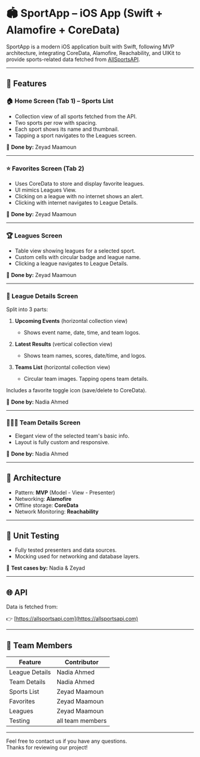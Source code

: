 # 🏟️ SportApp – iOS App (Swift + Alamofire + CoreData)

SportApp is a modern iOS application built with Swift, following MVP architecture, integrating CoreData, Alamofire, Reachability, and UIKit to provide sports-related data fetched from [AllSportsAPI](https://allsportsapi.com/).

---

## 🧠 Features

### 🏠 Home Screen (Tab 1) – Sports List

- Collection view of all sports fetched from the API.
- Two sports per row with spacing.
- Each sport shows its name and thumbnail.
- Tapping a sport navigates to the Leagues screen.

👤 **Done by:** Zeyad Maamoun

---

### ⭐ Favorites Screen (Tab 2)

- Uses CoreData to store and display favorite leagues.
- UI mimics Leagues View.
- Clicking on a league with no internet shows an alert.
- Clicking with internet navigates to League Details.

👤 **Done by:** Zeyad Maamoun

---

### 🏆 Leagues Screen

- Table view showing leagues for a selected sport.
- Custom cells with circular badge and league name.
- Clicking a league navigates to League Details.

👤 **Done by:** Zeyad Maamoun

---

### 📅 League Details Screen

Split into 3 parts:

1. **Upcoming Events** (horizontal collection view)
   - Shows event name, date, time, and team logos.

2. **Latest Results** (vertical collection view)
   - Shows team names, scores, date/time, and logos.

3. **Teams List** (horizontal collection view)
   - Circular team images. Tapping opens team details.

Includes a favorite toggle icon (save/delete to CoreData).

👤 **Done by:** Nadia Ahmed

---

### 🧑‍🤝‍🧑 Team Details Screen

- Elegant view of the selected team's basic info.
- Layout is fully custom and responsive.

👤 **Done by:** Nadia Ahmed

---

## 🧱 Architecture

- Pattern: **MVP** (Model - View - Presenter)
- Networking: **Alamofire**
- Offline storage: **CoreData**
- Network Monitoring: **Reachability**

---

## 🧪 Unit Testing

- Fully tested presenters and data sources.
- Mocking used for networking and database layers.

👤 **Test cases by:** Nadia & Zeyad

---

## 🌐 API

Data is fetched from:

👉 [https://allsportsapi.com](https://allsportsapi.com)

---

## 👥 Team Members

| Feature | Contributor |
|--------|-------------|
| League Details | Nadia Ahmed |
| Team Details | Nadia Ahmed |
| Sports List | Zeyad Maamoun |
| Favorites | Zeyad Maamoun |
| Leagues | Zeyad Maamoun|
| Testing | all team members |

---

Feel free to contact us if you have any questions.  
Thanks for reviewing our project!
